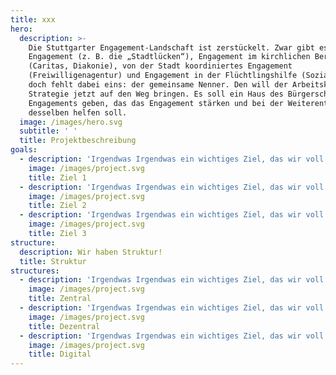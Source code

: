 ```yaml
---
title: xxx
hero:
  description: >-
    Die Stuttgarter Engagement-Landschaft ist zerstückelt. Zwar gibt es junges
    Engagement (z. B. die „Stadtlücken“), Engagement im kirchlichen Bereich
    (Caritas, Diakonie), von der Stadt koordiniertes Engagement
    (Freiwilligenagentur) und Engagement in der Flüchtlingshilfe (Sozialamt),
    doch fehlt dabei eins: der gemeinsame Nenner. Den will der Arbeitskreis BE
    Strategie jetzt auf den Weg bringen. Es soll ein Haus des Bürgerschaftlichen
    Engagements geben, das das Engagement stärken und bei der Weiterentwicklung
    desselben helfen soll. 
  image: /images/hero.svg
  subtitle: ' '
  title: Projektbeschreibung
goals:
  - description: 'Irgendwas Irgendwas ein wichtiges Ziel, das wir voll zielführend finden.'
    image: /images/project.svg
    title: Ziel 1
  - description: 'Irgendwas Irgendwas ein wichtiges Ziel, das wir voll zielführend finden.'
    image: /images/project.svg
    title: Ziel 2
  - description: 'Irgendwas Irgendwas ein wichtiges Ziel, das wir voll zielführend finden.'
    image: /images/project.svg
    title: Ziel 3
structure:
  description: Wir haben Struktur!
  title: Struktur
structures:
  - description: 'Irgendwas Irgendwas ein wichtiges Ziel, das wir voll zielführend finden.'
    image: /images/project.svg
    title: Zentral
  - description: 'Irgendwas Irgendwas ein wichtiges Ziel, das wir voll zielführend finden.'
    image: /images/project.svg
    title: Dezentral
  - description: 'Irgendwas Irgendwas ein wichtiges Ziel, das wir voll zielführend finden.'
    image: /images/project.svg
    title: Digital
---
```

<ProjectPage />
